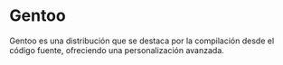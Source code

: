 # Gentoo
Gentoo es una distribución que se destaca por la compilación desde el código fuente, ofreciendo una personalización avanzada.
